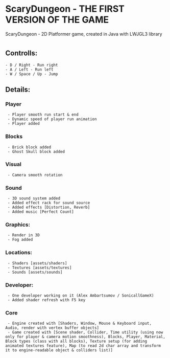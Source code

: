 # ScaryDungeon - THE FIRST VERSION OF THE GAME
ScaryDungeon - 2D Platformer game, created in Java with LWJGL3 library

# 
## Controlls:
    - D / Right - Run right
    - A / Left - Run left
    - W / Space / Up - Jump

## Details:
###   Player
     - Player smooth run start & end
     - Dynamic speed of player run animation
     - Player added
###   Blocks
     - Brick block added
     - Ghost Skull block added
###   Visual
     - Camera smooth rotation
###   Sound
     - 3D sound system added
     - Added effect rack for sound source
     - Added effects [Distortion, Reverb]
     - Added music [Perfect Count]
###   Graphics:
     - Render in 3D
     - Fog added
###   Locations:
     - Shaders [assets/shaders]
     - Textures [assets/textures]
     - Sounds [assets/sounds]
###   Developer:
     - One developer working on it (Alex Ambartsumov / SonicallGameX)
     - Added shader refresh with F5 key
###   Core
     - Engine created with [Shaders, Window, Mouse & Keyboard input, Audio, render with vertex buffer objects]
     - Game created with [Scene shader, Collider, Time utility (using now only for player & camera motion smoothness), Blocks, Player, Material, Block types (class with all blocks), Texture setup (for adding animated textures feature), Map (to read 2d char array and transform it to engine-readable object & colliders list)]
